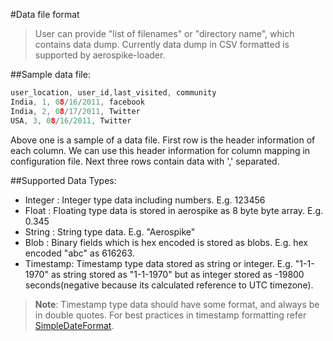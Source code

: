 #Data file format
> User can provide "list of filenames" or "directory name", which contains data dump. Currently data dump in CSV formatted is supported by aerospike-loader.

##Sample data file:
``` c
user_location, user_id,last_visited, community
India, 1, 08/16/2011, facebook
India, 2, 08/17/2011, Twitter
USA, 3, 08/16/2011, Twitter
```

Above one is a sample of a data file. First row is the header information of each column. We can use this header information  for column mapping in configuration file. Next three rows contain data with ',' separated.

##Supported Data Types:

- Integer : Integer type data including numbers. E.g. 123456
- Float   : Floating type data is stored in aerospike as 8 byte byte array. E.g. 0.345
- String  : String type data. E.g. "Aerospike"
- Blob    : Binary fields which is hex encoded is stored as blobs. E.g. hex encoded "abc" as 616263.
- Timestamp: Timestamp type data stored as string or integer. E.g. "1-1-1970" as string stored as "1-1-1970" but as integer stored as -19800 seconds(negative because its calculated reference to UTC timezone).


> **Note**: Timestamp type data should have some format, and always be in double quotes. For best practices in timestamp formatting refer [SimpleDateFormat](http://docs.oracle.com/javase/6/docs/api/java/text/SimpleDateFormat.html).
